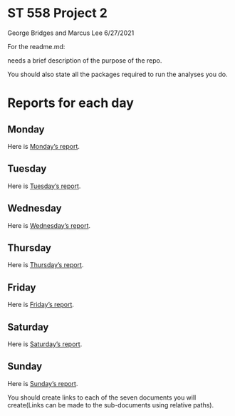 ST 558 Project 2
================
George Bridges and Marcus Lee
6/27/2021

For the readme.md:

needs a brief description of the purpose of the repo.

You should also state all the packages required to run the analyses you
do.

# Reports for each day

## Monday

Here is [Monday’s report]().

## Tuesday

Here is [Tuesday’s report]().

## Wednesday

Here is [Wednesday’s report]().

## Thursday

Here is [Thursday’s report]().

## Friday

Here is [Friday’s report]().

## Saturday

Here is [Saturday’s report]().

## Sunday

Here is [Sunday’s report]().

You should create links to each of the seven documents you will
create(Links can be made to the sub-documents using relative paths).
